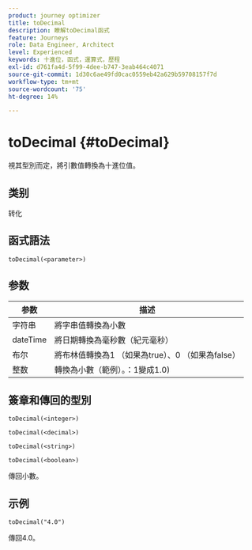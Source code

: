 ```yaml
---
product: journey optimizer
title: toDecimal
description: 瞭解toDecimal函式
feature: Journeys
role: Data Engineer, Architect
level: Experienced
keywords: 十進位，函式，運算式，歷程
exl-id: d761fa4d-5f99-4dee-b747-3eab464c4071
source-git-commit: 1d30c6ae49fd0cac0559eb42a629b59708157f7d
workflow-type: tm+mt
source-wordcount: '75'
ht-degree: 14%

---
```


# toDecimal {#toDecimal}

視其型別而定，將引數值轉換為十進位值。

## 类别

转化

## 函式語法

`toDecimal(<parameter>)`

## 参数

| 参数 | 描述 |
|--- |--- |
| 字符串 | 將字串值轉換為小數 |
| dateTime | 將日期轉換為毫秒數（紀元毫秒） |
| 布尔 | 將布林值轉換為1 （如果為true）、0 （如果為false） |
| 整数 | 轉換為小數（範例）。：1變成1.0) |

## 簽章和傳回的型別

`toDecimal(<integer>)`

`toDecimal(<decimal>)`

`toDecimal(<string>)`

`toDecimal(<boolean>)`

傳回小數。

## 示例

`toDecimal("4.0")`

傳回4.0。

